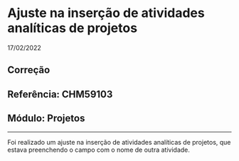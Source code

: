 # Ajuste na inserção de atividades analíticas de projetos
17/02/2022
## Correção
## Referência: CHM59103
## Módulo: Projetos
***

Foi realizado um ajuste na inserção de atividades analíticas de projetos, que estava preenchendo o campo com o nome de outra atividade.
